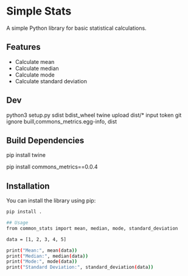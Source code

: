 # Simple Stats

A simple Python library for basic statistical calculations.

## Features

- Calculate mean
- Calculate median
- Calculate mode
- Calculate standard deviation

## Dev
python3 setup.py sdist bdist_wheel
twine upload dist/*
input token
git ignore buill,commons_metrics.egg-info, dist

## Build Dependencies
pip install twine

pip install commons_metrics==0.0.4


## Installation

You can install the library using pip:

```bash
pip install .

## Usage
from common_stats import mean, median, mode, standard_deviation

data = [1, 2, 3, 4, 5]

print("Mean:", mean(data))
print("Median:", median(data))
print("Mode:", mode(data))
print("Standard Deviation:", standard_deviation(data))